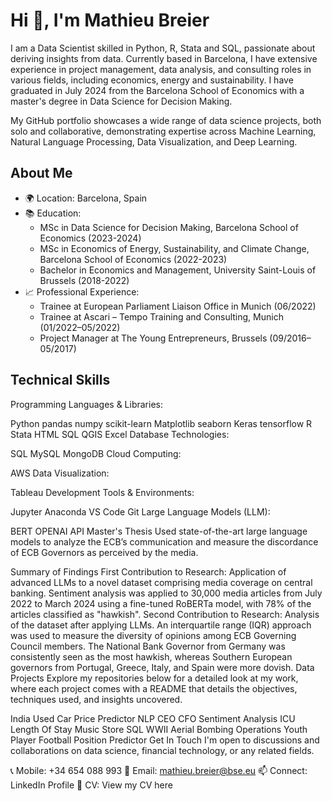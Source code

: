 # Hi 👋, I'm Mathieu Breier

I am a Data Scientist skilled in Python, R, Stata and SQL, passionate about deriving insights from data. Currently based in Barcelona, I have extensive experience in project management, data analysis, and consulting roles in various fields, including economics, energy and sustainability. I have graduated in July 2024 from the Barcelona School of Economics with a master's degree in Data Science for Decision Making.

My GitHub portfolio showcases a wide range of data science projects, both solo and collaborative, demonstrating expertise across Machine Learning, Natural Language Processing, Data Visualization, and Deep Learning.

## About Me
+ 🌍 Location: Barcelona, Spain
+ 📚 Education:
  + MSc in Data Science for Decision Making, Barcelona School of Economics (2023-2024)
  + MSc in Economics of Energy, Sustainability, and Climate Change, Barcelona School of Economics (2022-2023)
  + Bachelor in Economics and Management, University Saint-Louis of Brussels (2018-2022)
+ 📈 Professional Experience:
  + Trainee at European Parliament Liaison Office in Munich (06/2022)
  + Trainee at Ascari – Tempo Training and Consulting, Munich (01/2022–05/2022)
  + Project Manager at The Young Entrepreneurs, Brussels (09/2016–05/2017)

## Technical Skills
Programming Languages & Libraries:

Python
pandas
numpy
scikit-learn
Matplotlib
seaborn
Keras
tensorflow
R
Stata
HTML
SQL
QGIS
Excel
Database Technologies:

SQL
MySQL
MongoDB
Cloud Computing:

AWS
Data Visualization:

Tableau
Development Tools & Environments:

Jupyter
Anaconda
VS Code
Git
Large Language Models (LLM):

BERT
OPENAI API
Master's Thesis
Used state-of-the-art large language models to analyze the ECB’s communication and measure the discordance of ECB Governors as perceived by the media.

Summary of Findings
First Contribution to Research: Application of advanced LLMs to a novel dataset comprising media coverage on central banking. Sentiment analysis was applied to 30,000 media articles from July 2022 to March 2024 using a fine-tuned RoBERTa model, with 78% of the articles classified as "hawkish".
Second Contribution to Research: Analysis of the dataset after applying LLMs. An interquartile range (IQR) approach was used to measure the diversity of opinions among ECB Governing Council members. The National Bank Governor from Germany was consistently seen as the most hawkish, whereas Southern European governors from Portugal, Greece, Italy, and Spain were more dovish.
Data Projects
Explore my repositories below for a detailed look at my work, where each project comes with a README that details the objectives, techniques used, and insights uncovered.

India Used Car Price Predictor
NLP CEO CFO Sentiment Analysis
ICU Length Of Stay
Music Store SQL
WWII Aerial Bombing Operations
Youth Player Football Position Predictor
Get In Touch
I'm open to discussions and collaborations on data science, financial technology, or any related fields.

📞 Mobile: +34 654 088 993
📧 Email: mathieu.breier@bse.eu
📫 Connect: LinkedIn Profile
📄 CV: View my CV here
